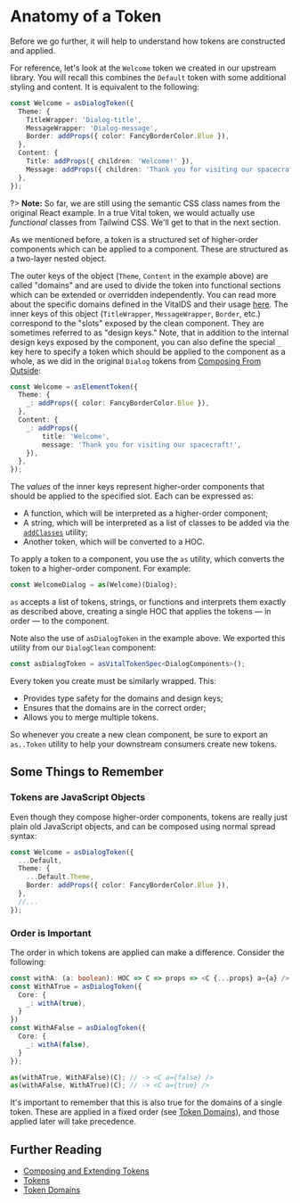 # Anatomy of a Token

Before we go further, it will help to understand how tokens are constructed and applied.

For reference, let's look at the `Welcome` token we created in our upstream library. You will recall
this combines the `Default` token with some additional styling and content. It is equivalent to the
following:

```ts
const Welcome = asDialogToken({
  Theme: {
    TitleWrapper: 'Dialog-title',
    MessageWrapper: 'Dialog-message',
    Border: addProps({ color: FancyBorderColor.Blue }),
  },
  Content: {
    Title: addProps({ children: 'Welcome!' }),
    Message: addProps({ children: 'Thank you for visiting our spacecraft!' }),
  },
});
```

?> **Note:** So far, we are still using the semantic CSS class names from the original React
example. In a true Vital token, we would actually use _functional_ classes from Tailwind CSS. We'll
get to that in the next section.

As we mentioned before, a token is a structured set of higher-order components which can be applied
to a component. These are structured as a two-layer nested object.

The outer keys of the object (`Theme`, `Content` in the example above) are called "domains" and are
used to divide the token into functional sections which can be extended or overridden independently.
You can read more about the specific domains defined in the VitalDS and their usage
[here](../Components/VitalElements/Tokens/TokenDomains). The inner keys of this object
(`TitleWrapper`, `MessageWrapper`, `Border`, etc.) correspond to the "slots" exposed by the clean
component. They are sometimes referred to as "design keys." Note, that in addition to the internal
design keys exposed by the component, you can also define the special `_` key here to specify a
token which should be applied to the component as a whole, as we did in the original `Dialog` tokens
from [Composing From Outside](./ComposingFromOutside):

```ts
const Welcome = asElementToken({
  Theme: {
    _: addProps({ color: FancyBorderColor.Blue }),
  },
  Content: {
    _: addProps({
        title: 'Welcome',
        message: 'Thank you for visiting our spacecraft!',
    }),
  },
});
```

The _values_ of the inner keys represent higher-order components that should be applied to the
specified slot. Each can be expressed as:

- A function, which will be interpreted as a higher-order component;
- A string, which will be interpreted as a list of classes to be added via the
  [`addClasses`](/Development/API/@bodiless/fclasses/README?id=addclasses) utility;
- Another token, which will be converted to a HOC.

To apply a token to a component, you use the `as` utility, which converts the token to a
higher-order component. For example:

```ts
const WelcomeDialog = as(Welcome)(Dialog);
```

`as` accepts a list of tokens, strings, or functions and interprets them exactly as described above,
creating a single HOC that applies the tokens — in order — to the component.

Note also the use of `asDialogToken` in the example above. We exported this utility from our
`DialogClean` component:

```ts
const asDialogToken = asVitalTokenSpec<DialogComponents>();
```

Every token you create must be similarly wrapped. This:

- Provides type safety for the domains and design keys;
- Ensures that the domains are in the correct order;
- Allows you to merge multiple tokens.

So whenever you create a new clean component, be sure to export an `as..Token` utility to help your
downstream consumers create new tokens.

## Some Things to Remember

### Tokens are JavaScript Objects

Even though they compose higher-order components, tokens are really just plain old JavaScript
objects, and can be composed using normal spread syntax:

```ts
const Welcome = asDialogToken({
  ...Default,
  Theme: {
    ...Default.Theme,
    Border: addProps({ color: FancyBorderColor.Blue }),
  },
  //...
});
```

### Order is Important

The order in which tokens are applied can make a difference. Consider the following:

```ts
const withA: (a: boolean): HOC => C => props => <C {...props} a={a} />
const WithATrue = asDialogToken({
  Core: {
    _: withA(true),
  }
})
const WithAFalse = asDialogToken({
  Core: {
    _: withA(false),
  }
});

as(withATrue, WithAFalse)(C); // -> <C a={false} />
as(withAFalse, WithATrue)(C); // -> <C a={true} />
```

It's important to remember that this is also true for the domains of a single token. These are
applied in a fixed order (see [Token Domains](../Components/VitalElements/Tokens/TokenDomains)), and
those applied later will take precedence.


## Further Reading
- [Composing and Extending Tokens]()
- [Tokens]()
- [Token Domains]()
